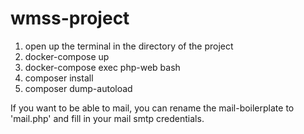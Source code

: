# wmss-project
1. open up the terminal in the directory of the project
2. docker-compose up
3. docker-compose exec php-web bash
4. composer install
5. composer dump-autoload

If you want to be able to mail, you can rename the mail-boilerplate to 'mail.php' and fill in your mail smtp credentials.
